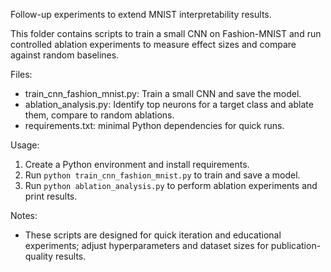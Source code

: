 Follow-up experiments to extend MNIST interpretability results.

This folder contains scripts to train a small CNN on Fashion-MNIST and run controlled ablation experiments to measure effect sizes and compare against random baselines.

Files:
- train_cnn_fashion_mnist.py: Train a small CNN and save the model.
- ablation_analysis.py: Identify top neurons for a target class and ablate them, compare to random ablations.
- requirements.txt: minimal Python dependencies for quick runs.

Usage:
1. Create a Python environment and install requirements.
2. Run `python train_cnn_fashion_mnist.py` to train and save a model.
3. Run `python ablation_analysis.py` to perform ablation experiments and print results.

Notes:
- These scripts are designed for quick iteration and educational experiments; adjust hyperparameters and dataset sizes for publication-quality results.